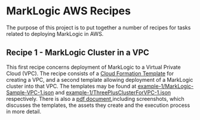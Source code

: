 # MarkLogic AWS Recipes

The purpose of this project is to put together a number of recipes for tasks related to deploying MarkLogic in AWS.

## Recipe 1 - MarkLogic Cluster in a VPC  

This first recipe concerns deployment of MarkLogic to a Virtual Private Cloud (VPC). The recipe consists of a [Cloud Formation Template](https://aws.amazon.com/cloudformation/) for creating a VPC, and a second template allowing deployment of a MarkLogic cluster into that VPC. The templates may be found at [example-1/MarkLogic-Sample-VPC-1.json](example-1/MarkLogic-Sample-VPC-1.json) and [example-1/ThreePlusClusterForVPC-1.json](example-1/ThreePlusClusterForVPC-1.json) respectively. There is also a [pdf document](http://ken-tune.github.io/MarkLogic-AWS-Recipes/docs/VPCMarkLogicClusterSetup-1.pdf),including screenshots, which discusses the templates, the assets they create and the execution process in more detail.


